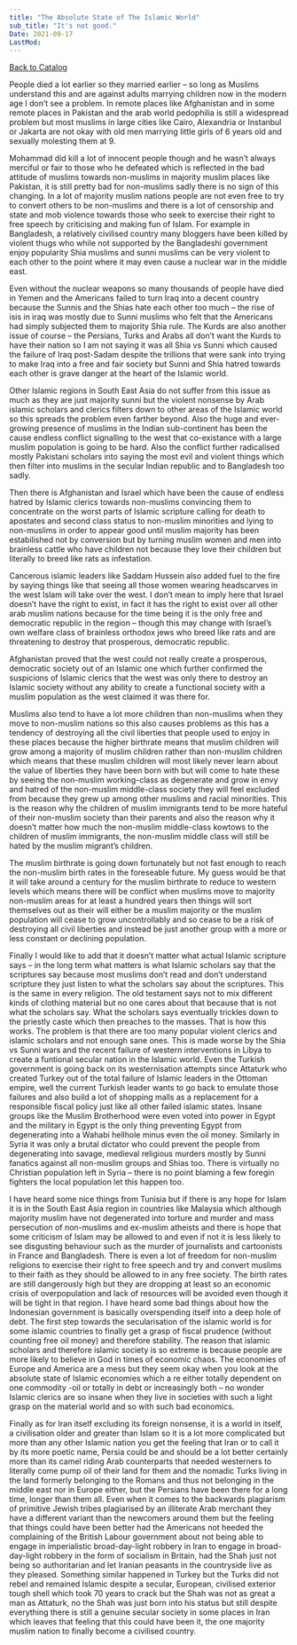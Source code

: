 ```yaml
---
title: "The Absolute State of The Islamic World"
sub_title: "It's not good."
Date: 2021-09-17
LastMod:
---
```


[Back to Catalog](https://otaking.xyz/index.html)

People died a lot earlier so they married earlier – so long as Muslims understand this and are against adults marrying children now in the modern age I don’t see a problem. In remote places like Afghanistan and in some remote places in Pakistan and the arab world pedophilia is still a widespread problem but most muslims in large cities like Cairo, Alexandria or Instanbul or Jakarta are not okay with old men marrying little girls of 6 years old and sexually molesting them at 9.

Mohammad did kill a lot of innocent people though and he wasn’t always merciful or fair to those who he defeated which is reflected in the bad attitude of muslims towards non-muslims in majority muslim places like Pakistan, it is still pretty bad for non-muslims sadly there is no sign of this changing. In a lot of majority muslim nations people are not even free to try to convert others to be non-muslims and there is a lot of censorship and state and mob violence towards those who seek to exercise their right to free speech by criticising and making fun of Islam. For example in Bangladesh, a relatively civilised country many bloggers have been killed by violent thugs who while not supported by the Bangladeshi government enjoy popularity Shia muslims and sunni muslims can be very violent to each other to the point where it may even cause a nuclear war in the middle east.

Even without the nuclear weapons so many thousands of people have died in Yemen and the Americans failed to turn Iraq into a decent country because the Sunnis and the Shias hate each other too much – the rise of isis in iraq was mostly due to Sunni muslims who felt that the Americans had simply subjected them to majority Shia rule. The Kurds are also another issue of course – the Persians, Turks and Arabs all don’t want the Kurds to have their nation so I am not saying it was all Shia vs Sunni which caused the failure of Iraq post-Sadam despite the trillions that were sank into trying to make Iraq into a free and fair society but Sunni and Shia hatred towards each other is grave danger at the heart of the Islamic world.

Other Islamic regions in South East Asia do not suffer from this issue as much as they are just majority sunni but the violent nonsense by Arab islamic scholars and clerics filters down to other areas of the Islamic world so this spreads the problem even farther beyond. Also the huge and ever-growing presence of muslims in the Indian sub-continent has been the cause endless conflict signalling to the west that co-existance with a large muslim population is going to be hard. Also the conflict further radicalised mostly Pakistani scholars into saying the most evil and violent things which then filter into muslims in the secular Indian republic and to Bangladesh too sadly.

Then there is Afghanistan and Israel which have been the cause of endless hatred by Islamic clerics towards non-muslims convincing them to concentrate on the worst parts of Islamic scripture calling for death to apostates and second class status to non-muslim minorities and lying to non-muslims in order to appear good until muslim majority has been estabilished not by conversion but by turning muslim women and men into brainless cattle who have children not because they love their children but literally to breed like rats as infestation.

Cancerous islamic leaders like Saddam Hussein also added fuel to the fire by saying things like that seeing all those women wearing headscarves in the west Islam will take over the west. I don’t mean to imply here that Israel doesn’t have the right to exist, in fact it has the right to exist over all other arab muslim nations because for the time being it is the only free and democratic republic in the region – though this may change with Israel’s own welfare class of brainless orthodox jews who breed like rats and are threatening to destroy that prosperous, democratic republic.



Afghanistan proved that the west could not really create a prosperous, democratic society out of an Islamic one which further confirmed the suspicions of Islamic clerics that the west was only there to destroy an Islamic society without any ability to create a functional society with a muslim population as the west claimed it was there for.

Muslims also tend to have a lot more children than non-muslims when they move to non-muslim nations so this also causes problems as this has a tendency of destroying all the civil liberties that people used to enjoy in these places because the higher birthrate means that muslim children will grow among a majority of muslim children rather than non-muslim children which means that these muslim children will most likely never learn about the value of liberties they have been born with but will come to hate these by seeing the non-muslim working-class as degenerate and grow in envy and hatred of the non-muslim middle-class society they will feel excluded from because they grew up among other muslims and racial minorities. This is the reason why the children of muslim immigrants tend to be more hateful of their non-muslim society than their parents and also the reason why it doesn’t matter how much the non-muslim middle-class kowtows to the children of muslim immigrants, the non-muslim middle class will still be hated by the muslim migrant’s children.

The muslim birthrate is going down fortunately but not fast enough to reach the non-muslim birth rates in the foreseable future. My guess would be that it will take around a century for the muslim birthrate to reduce to western levels which means there will be conflict when muslims move to majority non-muslim areas for at least a hundred years then things will sort themselves out as their will either be a muslim majority or the muslim population will cease to grow uncontrollably and so cease to be a risk of destroying all civil liberties and instead be just another group with a more or less constant or declining population.

Finally I would like to add that it doesn’t matter what actual Islamic scripture says – in the long term what matters is what Islamic scholars say that the scriptures say because most muslims don’t read and don’t understand scripture they just listen to what the scholars say about the scriptures. This is the same in every religion. The old testament says not to mix different kinds of clothing material but no one cares about that because that is not what the scholars say. What the scholars says eventually trickles down to the priestly caste which then preaches to the masses. That is how this works. The problem is that there are too many popular violent clerics and islamic scholars and not enough sane ones. This is made worse by the Shia vs Sunni wars and the recent failure of western interventions in Libya to create a funtional secular nation in the Islamic world. Even the Turkish government is going back on its westernisation attempts since Attaturk who created Turkey out of the total failure of Islamic leaders in the Ottoman empire, well the current Turkish leader wants to go back to emulate those failures and also build a lot of shopping malls as a replacement for a responsible fiscal policy just like all other failed islamic states. Insane groups like the Muslim Brotherhood were even voted into power in Egypt and the military in Egypt is the only thing preventing Egypt from degenerating into a Wahabi hellhole minus even the oil money. Similarly in Syria it was only a brutal dictator who could prevent the people from degenerating into savage, medieval religious murders mostly by Sunni fanatics against all non-muslim groups and Shias too. There is virtually no Christian population left in Syria – there is no point blaming a few foregin fighters the local population let this happen too.

I have heard some nice things from Tunisia but if there is any hope for Islam it is in the South East Asia region in countries like Malaysia which although majority muslim have not degenerated into torture and murder and mass persecution of non-muslims and ex-muslim atheists and there is hope that some criticism of Islam may be allowed to and even if not it is less likely to see disgusting behaviour such as the murder of journalists and cartoonists in France and Bangladesh. There is even a lot of freedom for non-muslim religions to exercise their right to free speech and try and convert muslims to their faith as they should be allowed to in any free society. The birth rates are still dangerously high but they are dropping at least so an economic crisis of overpopulation and lack of resources will be avoided even though it will be tight in that region. I have heard some bad things about how the Indonesian government is basically overspending itself into a deep hole of debt. The first step towards the secularisation of the islamic world is for some islamic countries to finally get a grasp of fiscal prudence (without counting free oil money) and therefore stability. The reason that islamic scholars and therefore islamic society is so extreme is because people are more likely to believe in God in times of economic chaos. The economies of Europe and America are a mess but they seem okay when you look at the absolute state of Islamic economies which a re either totally dependent on one commodity -oil or totally in debt or increasingly both – no wonder Islamic clerics are so insane when they live in societies with such a light grasp on the material world and so with such bad economics.

Finally as for Iran itself excluding its foreign nonsense, it is a world in itself, a civilisation older and greater than Islam so it is a lot more complicated but more than any other Islamic nation you get the feeling that Iran or to call it by its more poetic name, Persia could be and should be a lot better certainly more than its camel riding Arab counterparts that needed westerners to literally come pump oil of their land for them and the nomadic Turks living in the land formerly belonging to the Romans and thus not belonging in the middle east nor in Europe either, but the Persians have been there for a long time, longer than them all. Even when it comes to the backwards plagiarism of primitive Jewish tribes plagiarised by an illiterate Arab merchant they have a different variant than the newcomers around them but the feeling that things could have been better had the Americans not heeded the complaining of the British Labour government about not being able to engage in imperialistic broad-day-light robbery in Iran to engage in broad-day-light robbery in the form of socialism in Britain, had the Shah just not being so authoritarian and let Iranian peasants in the countryside live as they pleased. Something similar happened in Turkey but the Turks did not rebel and remained Islamic despite a secular, European, civilised exterior tough shell which took 70 years to crack but the Shah was not as great a man as Attaturk, no the Shah was just born into his status but still despite everything there is still a genuine secular society in some places in Iran which leaves that feeling that this could have been it, the one majority muslim nation to finally become a civilised country.
